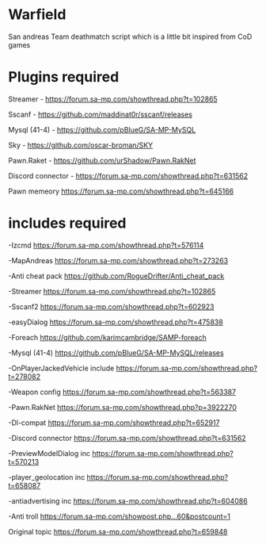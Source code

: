 # Warfield

San andreas Team deathmatch script which is a little bit inspired from CoD games

# Plugins required

Streamer - https://forum.sa-mp.com/showthread.php?t=102865

Sscanf - https://github.com/maddinat0r/sscanf/releases

Mysql (41-4) - https://github.com/pBlueG/SA-MP-MySQL

Sky - https://github.com/oscar-broman/SKY

Pawn.Raket - https://github.com/urShadow/Pawn.RakNet

Discord connector - https://forum.sa-mp.com/showthread.php?t=631562

Pawn memeory https://forum.sa-mp.com/showthread.php?t=645166


# includes required

-Izcmd https://forum.sa-mp.com/showthread.php?t=576114

-MapAndreas https://forum.sa-mp.com/showthread.php?t=273263

-Anti cheat pack https://github.com/RogueDrifter/Anti_cheat_pack

-Streamer https://forum.sa-mp.com/showthread.php?t=102865

-Sscanf2 https://forum.sa-mp.com/showthread.php?t=602923

-easyDialog https://forum.sa-mp.com/showthread.php?t=475838

-Foreach https://github.com/karimcambridge/SAMP-foreach

-Mysql (41-4) https://github.com/pBlueG/SA-MP-MySQL/releases

-OnPlayerJackedVehicle include https://forum.sa-mp.com/showthread.php?t=278082

-Weapon config https://forum.sa-mp.com/showthread.php?t=563387

-Pawn.RakNet https://forum.sa-mp.com/showthread.php?p=3922270

-Dl-compat https://forum.sa-mp.com/showthread.php?t=652917

-Discord connector https://forum.sa-mp.com/showthread.php?t=631562

-PreviewModelDialog inc https://forum.sa-mp.com/showthread.php?t=570213

-player_geolocation inc https://forum.sa-mp.com/showthread.php?t=658087

-antiadvertising inc https://forum.sa-mp.com/showthread.php?t=604086

-Anti troll https://forum.sa-mp.com/showpost.php...60&postcount=1





Original topic https://forum.sa-mp.com/showthread.php?t=659848

